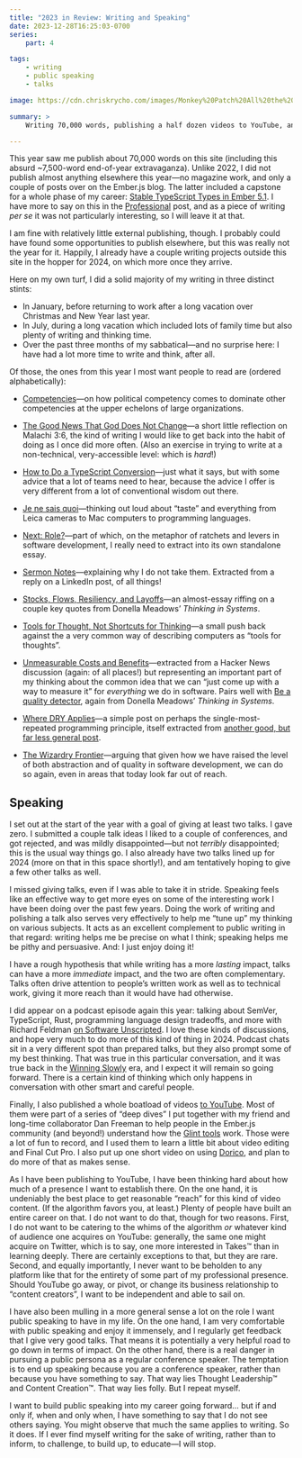 ```yaml
---
title: "2023 in Review: Writing and Speaking"
date: 2023-12-28T16:25:03-0700
series:
    part: 4

tags:
    - writing
    - public speaking
    - talks

image: https://cdn.chriskrycho.com/images/Monkey%20Patch%20All%20the%20Things.jpg

summary: >
    Writing 70,000 words, publishing a half dozen videos to YouTube, and giving exactly zero talks.

---
```



This year saw me publish about 70,000 words on this site (including this absurd ~7,500-word end-of-year extravaganza). Unlike 2022, I did not publish almost anything elsewhere this year—no magazine work, and only a couple of posts over on the Ember.js blog. The latter included a capstone for a whole phase of my career: [Stable TypeScript Types in Ember 5.1](https://blog.emberjs.com/stable-typescript-types-in-ember-5-1/). I have more to say on this in the [Professional](https://v5.chriskrycho.com/journal/2023-in-review/professional) post, and as a piece of writing *per se* it was not particularly interesting, so I will leave it at that.

I am fine with relatively little external publishing, though. I probably could have found some opportunities to publish elsewhere, but this was really not the year for it. Happily, I already have a couple writing projects outside this site in the hopper for 2024, on which more once they arrive.

Here on my own turf, I did a solid majority of my writing in three distinct stints:

- In January, before returning to work after a long vacation over Christmas and New Year last year.
- In July, during a long vacation which included lots of family time but also plenty of writing and thinking time.
- Over the past three months of my sabbatical—and no surprise here: I have had a lot more time to write and think, after all.

Of those, the ones from this year I most want people to read are (ordered alphabetically):

- [Competencies](https://v5.chriskrycho.com/journal/competencies/)—on how political competency comes to dominate other competencies at the upper echelons of large organizations.

- [The Good News That God Does Not Change](https://v5.chriskrycho.com/journal/good-news-god-does-not-change/)—a short little reflection on Malachi 3:6, the kind of writing I would like to get back into the habit of doing as I once did more often. (Also an exercise in trying to write at a non-technical, very-accessible level: which is *hard*!)

- [How to Do a TypeScript Conversion](https://v5.chriskrycho.com/journal/how-to-do-a-typescript-conversion/)—just what it says, but with some advice that a lot of teams need to hear, because the advice I offer is very different from a lot of conventional wisdom out there.

- [Je ne sais quoi](https://v5.chriskrycho.com/journal/je-ne-sais-quoi/)—thinking out loud about “taste” and everything from Leica cameras to Mac computers to programming languages.

- [Next: Role?](https://v5.chriskrycho.com/journal/next/role/)—part of which, on the metaphor of ratchets and levers in software development, I really need to extract into its own standalone essay.

- [Sermon Notes](https://v5.chriskrycho.com/journal/sermon-notes/)—explaining why I do not take them. Extracted from a reply on a LinkedIn post, of all things!

- [Stocks, Flows, Resiliency, and Layoffs](https://v5.chriskrycho.com/library/thinking-in-systems/stocks-flows-resiliency-layoffs/)—an almost-essay riffing on a couple key quotes from Donella Meadows’ <cite>Thinking in Systems</cite>.

- [Tools for Thought, Not Shortcuts for Thinking](https://v5.chriskrycho.com/library/tools-for-thought-not-shortcuts-for-thinking/)—a small push back against the a very common way of describing computers as “tools for thoughts”.

- [Unmeasurable Costs and Benefits](https://v5.chriskrycho.com/journal/unmeasurable-costs-and-benefits/)—extracted from a Hacker News discussion (again: of all places!) but representing an important part of my thinking about the common idea that we can “just come up with a way to measure it” for *everything* we do in software. Pairs well with [Be a quality detector](https://v5.chriskrycho.com/library/thinking-in-systems/be-a-quality-detector/), again from Donella Meadows’ <cite>Thinking in Systems</cite>.

- [Where DRY Applies](https://v5.chriskrycho.com/journal/where-dry-applies/)—a simple post on perhaps the single-most-repeated programming principle, itself extracted from [another good, but far less general post](https://v5.chriskrycho.com/journal/unsafe/).

- [The Wizardry Frontier](https://v5.chriskrycho.com/journal/wizardry-frontier/)—arguing that given how we have raised the level of both abstraction and of quality in software development, we can do so again, even in areas that today look far out of reach.

## Speaking

I set out at the start of the year with a goal of giving at least two talks. I gave zero. I submitted a couple talk ideas I liked to a couple of conferences, and got rejected, and was mildly disappointed—but not *terribly* disappointed; this is the usual way things go. I also already have two talks lined up for 2024 (more on that in this space shortly!), and am tentatively hoping to give a few other talks as well.

I missed giving talks, even if I was able to take it in stride. Speaking feels like an effective way to get more eyes on some of the interesting work I have been doing over the past few years. Doing the work of writing and polishing a talk also serves very effectively to help me “tune up” my thinking on various subjects. It acts as an excellent complement to public writing in that regard: writing helps me be precise on what I think; speaking helps me be pithy and persuasive. And: I just enjoy doing it!

<aside>

I have a rough hypothesis that while writing has a more *lasting* impact, talks can have a more *immediate* impact, and the two are often complementary. Talks often drive attention to people’s written work as well as to technical work, giving it more reach than it would have had otherwise.

</aside>

I did appear on a podcast episode again this year: talking about SemVer, TypeScript, Rust, programming language design tradeoffs, and more with Richard Feldman [on Software Unscripted](https://open.spotify.com/episode/43Jg9r2jOGRUYaQx5YOXO2). I love these kinds of discussions, and hope very much to do more of this kind of thing in 2024. Podcast chats sit in a very different spot than prepared talks, but they also prompt some of my best thinking. That was true in this particular conversation, and it was true back in the [Winning Slowly](https://winningslowly.org) era, and I expect it will remain so going forward. There is a certain kind of thinking which only happens in conversation with other smart and careful people.

Finally, I also published a whole boatload of videos [to YouTube](https://www.youtube.com/@ChrisKrycho). Most of them were part of a series of “deep dives” I put together with my friend and long-time collaborator Dan Freeman to help people in the Ember.js community (and beyond!) understand how the [Glint tools](https://typed-ember.gitbook.io/glint) work. Those were a lot of fun to record, and I used them to learn a little bit about video editing and Final Cut Pro. I also put up one short video on using [Dorico](https://www.steinberg.net/dorico/), and plan to do more of that as makes sense.

As I have been publishing to YouTube, I have been thinking hard about how much of a presence I want to establish there. On the one hand, it is undeniably the best place to get reasonable “reach” for this kind of video content. (If the algorithm favors you, at least.) Plenty of people have built an entire career on that. I do not want to do that, though for two reasons. First, I do not want to be catering to the whims of the algorithm *or* whatever kind of audience one acquires on YouTube: generally, the same one might acquire on Twitter, which is to say, one more interested in Takes™ than in learning deeply. There are certainly exceptions to that, but they are rare. Second, and equally importantly, I never want to be beholden to any platform like that for the entirety of some part of my professional presence. Should YouTube go away, or pivot, or change its business relationship to “content creators”, I want to be independent and able to sail on.

I have also been mulling in a more general sense a lot on the role I want public speaking to have in my life. On the one hand, I am very comfortable with public speaking and enjoy it immensely, and I regularly get feedback that I give very good talks. That means it is potentially a very helpful road to go down in terms of impact. On the other hand, there is a real danger in pursuing a public persona as a regular conference speaker. The temptation is to end up speaking because you are a conference speaker, rather than because you have something to say. That way lies Thought Leadership™ and Content Creation™. That way lies folly. But I repeat myself.

I want to build public speaking into my career going forward… but if and only if, when and only when, I have something to say that I do not see others saying. You might observe that much the same applies to writing. So it does. If I ever find myself writing for the sake of writing, rather than to inform, to challenge, to build up, to educate—I will stop.
